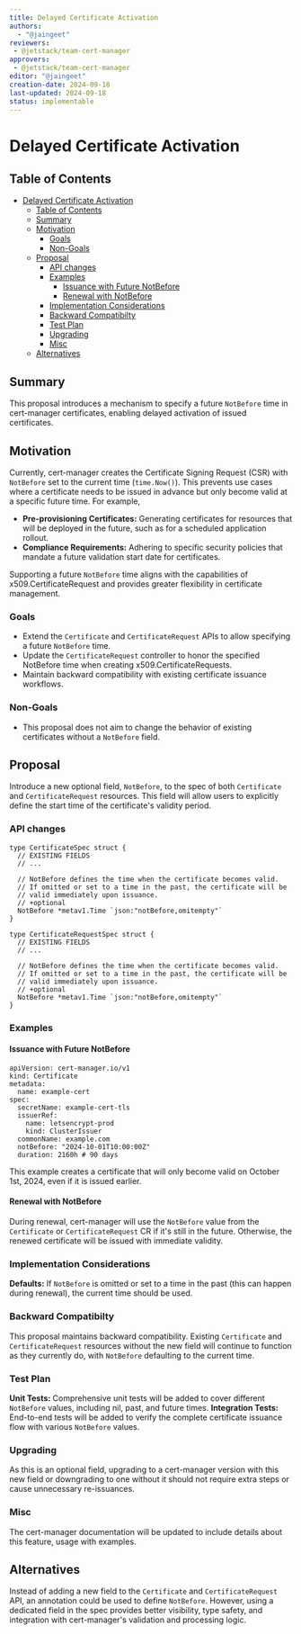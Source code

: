 ```yaml
---
title: Delayed Certificate Activation
authors:
  - "@jaingeet"
reviewers:
 - @jetstack/team-cert-manager
approvers:
 - @jetstack/team-cert-manager
editor: "@jaingeet"
creation-date: 2024-09-18
last-updated: 2024-09-18
status: implementable
---
```


# Delayed Certificate Activation

## Table of Contents

<!-- toc -->
- [Delayed Certificate Activation](#delayed-certificate-activation)
  - [Table of Contents](#table-of-contents)
  - [Summary](#summary)
  - [Motivation](#motivation)
    - [Goals](#goals)
    - [Non-Goals](#non-goals)
  - [Proposal](#proposal)
    - [API changes](#api-changes)
    - [Examples](#examples)
      - [Issuance with Future NotBefore](#issuance-with-future-notbefore)
      - [Renewal with NotBefore](#renewal-with-notbefore)
    - [Implementation Considerations](#implementation-considerations)
    - [Backward Compatibilty](#backward-compatibilty)
    - [Test Plan](#test-plan)
    - [Upgrading](#upgrading)
    - [Misc](#misc)
  - [Alternatives](#alternatives)
<!-- /toc -->

## Summary

This proposal introduces a mechanism to specify a future `NotBefore` time in cert-manager certificates, enabling delayed activation of issued certificates.

## Motivation

Currently, cert-manager creates the Certificate Signing Request (CSR) with `NotBefore` set to the current time (`time.Now()`).  This prevents use cases where a certificate needs to be issued in advance but only become valid at a specific future time. For example,

- **Pre-provisioning Certificates:** Generating certificates for resources that will be deployed in the future, such as for a scheduled application rollout.
- **Compliance Requirements:** Adhering to specific security policies that mandate a future validation start date for certificates.

Supporting a future `NotBefore` time aligns with the capabilities of x509.CertificateRequest and provides greater flexibility in certificate management.

### Goals

- Extend the `Certificate` and `CertificateRequest` APIs to allow specifying a future `NotBefore` time.
- Update the `CertificateRequest` controller to honor the specified NotBefore time when creating x509.CertificateRequests.
- Maintain backward compatibility with existing certificate issuance workflows.

### Non-Goals

- This proposal does not aim to change the behavior of existing certificates without a `NotBefore` field.

## Proposal

Introduce a new optional field, `NotBefore`, to the spec of both `Certificate` and `CertificateRequest` resources. This field will allow users to explicitly define the start time of the certificate's validity period.

### API changes

```
type CertificateSpec struct {
  // EXISTING FIELDS
  // ...

  // NotBefore defines the time when the certificate becomes valid.
  // If omitted or set to a time in the past, the certificate will be 
  // valid immediately upon issuance.
  // +optional
  NotBefore *metav1.Time `json:"notBefore,omitempty"`
}

type CertificateRequestSpec struct {
  // EXISTING FIELDS
  // ...

  // NotBefore defines the time when the certificate becomes valid.
  // If omitted or set to a time in the past, the certificate will be 
  // valid immediately upon issuance.
  // +optional
  NotBefore *metav1.Time `json:"notBefore,omitempty"` 
}
```

### Examples

#### Issuance with Future NotBefore

```
apiVersion: cert-manager.io/v1
kind: Certificate
metadata:
  name: example-cert
spec:
  secretName: example-cert-tls
  issuerRef:
    name: letsencrypt-prod
    kind: ClusterIssuer
  commonName: example.com
  notBefore: "2024-10-01T10:00:00Z" 
  duration: 2160h # 90 days
```

This example creates a certificate that will only become valid on October 1st, 2024, even if it is issued earlier.

#### Renewal with NotBefore

During renewal, cert-manager will use the `NotBefore` value from the `Certificate` or `CertificateRequest` CR if it's still in the future. Otherwise, the renewed certificate will be issued with immediate validity.

### Implementation Considerations

**Defaults:** If `NotBefore` is omitted or set to a time in the past (this can happen during renewal), the current time should be used.

### Backward Compatibilty

This proposal maintains backward compatibility. Existing `Certificate` and `CertificateRequest` resources without the new field will continue to function as they currently do, with `NotBefore` defaulting to the current time.

### Test Plan

**Unit Tests:** Comprehensive unit tests will be added to cover different `NotBefore` values, including nil, past, and future times.
**Integration Tests:** End-to-end tests will be added to verify the complete certificate issuance flow with various `NotBefore` values.

### Upgrading

As this is an optional field, upgrading to a cert-manager version with this new field or downgrading to one without it should not require extra steps or cause unnecessary re-issuances.

### Misc

The cert-manager documentation will be updated to include details about this feature, usage with examples.

## Alternatives

Instead of adding a new field to the `Certificate` and `CertificateRequest` API, an annotation could be used to define `NotBefore`. However, using a dedicated field in the spec provides better visibility, type safety, and integration with cert-manager's validation and processing logic.
